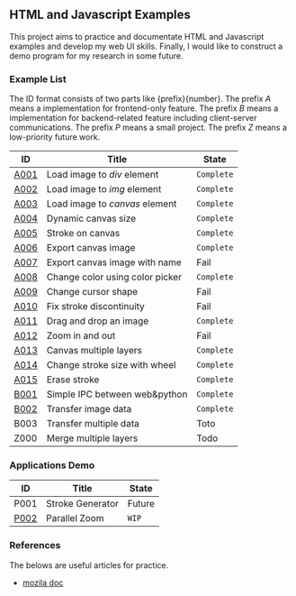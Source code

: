 ## HTML and Javascript Examples 

This project aims to practice and documentate HTML and Javascript examples and
develop my web UI skills.
Finally, I would like to construct a demo program for my research in some future.

### Example List

The ID format consists of two parts like \{prefix\}\{number\}. 
The prefix _A_ means a implementation for frontend-only feature.
The prefix _B_ means a implementation for backend-related feature including client-server communications.
The prefix _P_ means a small project.
The prefix _Z_ means a low-priority future work.

| ID                            | Title                           | State      |
|-------------------------------|-------------------------------- | ---------- |
| [A001](A001_file_load)        | Load image to _div_ element     | `Complete` |
| [A002](A002_file_load)        | Load image to _img_ element     | `Complete` |
| [A003](A003_file_load)        | Load image to _canvas_ element  | `Complete` |
| [A004](A004_canvas_size)      | Dynamic canvas size             | `Complete` |
| [A005](A005_canvas_stroke)    | Stroke on canvas                | `Complete` |
| [A006](A006_save_canvas)      | Export canvas image             | `Complete` |
| [A007](A007_save_canvas3name) | Export canvas image with name   | Fail       |
| [A008](A008_colorpicker)      | Change color using color picker | `Complete` |
| [A009](A009_custom_cursor)    | Change cursor shape             | Fail       |
| [A010](A010_good_stroke)      | Fix stroke discontinuity        | Fail       |
| [A011](A011_drag_drop)        | Drag and drop an image          | `Complete` |
| [A012](A012_zoom_pan)         | Zoom in and out                 | Fail       |
| [A013](A013_multilayer)       | Canvas multiple layers          | `Complete` |
| [A014](A014_wheel4stroke)     | Change stroke size with wheel   | `Complete` |
| [A015](A015_erase_stroke)     | Erase stroke                    | `Complete` |
| [B001](B001_backend)          | Simple IPC between web&python   | `Complete` |
| [B002](B002_img_data)         | Transfer image data             | `Complete` |
| B003                          | Transfer multiple data          | Toto       |
| Z000                          | Merge multiple layers           | Todo       |

### Applications Demo

| ID    | Title                           | State    |
|-------|-------------------------------- | -------- |
| P001  | Stroke Generator                | Future   |
| [P002](P002_zoom)  | Parallel Zoom                   | `WIP` |

### References

The belows are useful articles for practice.

- [mozila doc](https://developer.mozilla.org/en-US/docs/Web/API/Canvas_API/Tutorial/Basic_usage) 

